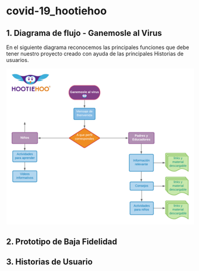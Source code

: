 # covid-19_hootiehoo

## 1. Diagrama de flujo - Ganemosle al Virus

En el siguiente diagrama reconocemos las principales funciones que debe tener nuestro proyecto creado con ayuda de las principales Historias de usuarios.

![Diagrama](src/Img/Diagrama-GAV.png)

## 2. Prototipo de Baja Fidelidad

## 3. Historias de Usuario
